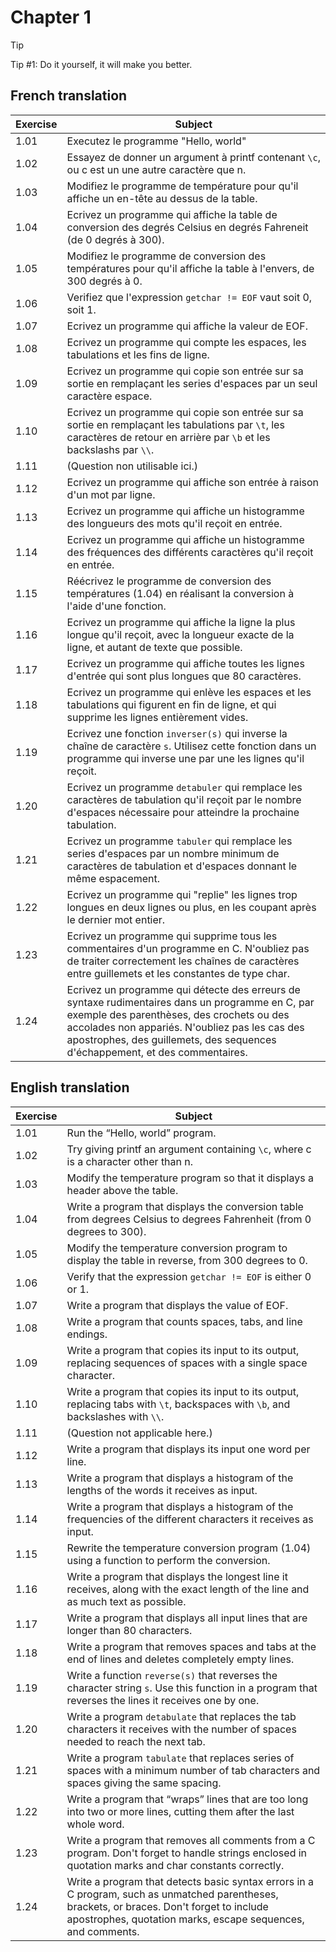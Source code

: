 # Chapter 1

> [!TIP]
> Tip #1: Do it yourself, it will make you better.

## French translation

| Exercise | Subject |
| --- | --- |
| 1.01 | Executez le programme "Hello, world" |
| 1.02 | Essayez de donner un argument à printf contenant `\c`, ou c est un une autre caractère que n. |
| 1.03 | Modifiez le programme de température pour qu'il affiche un en-tête au dessus de la table. |
| 1.04 | Ecrivez un programme qui affiche la table de conversion des degrés Celsius en degrés Fahreneit (de 0 degrés à 300). |
| 1.05 | Modifiez le programme de conversion des températures pour qu'il affiche la table à l'envers, de 300 degrés à 0. |
| 1.06 | Verifiez que l'expression `getchar != EOF` vaut soit 0, soit 1. |
| 1.07 | Ecrivez un programme qui affiche la valeur de EOF. |
| 1.08 | Ecrivez un programme qui compte les espaces, les tabulations et les fins de ligne. |
| 1.09 | Ecrivez un programme qui copie son entrée sur sa sortie en remplaçant les series d'espaces par un seul caractère espace. |
| 1.10 | Ecrivez un programme qui copie son entrée sur sa sortie en remplaçant les tabulations par `\t`, les caractères de retour en arrière par `\b` et les backslashs par `\\`. |
| 1.11 | (Question non utilisable ici.) |
| 1.12 | Ecrivez un programme qui affiche son entrée à raison d'un mot par ligne. |
| 1.13 | Ecrivez un programme qui affiche un histogramme des longueurs des mots qu'il reçoit en entrée. |
| 1.14 | Ecrivez un programme qui affiche un histogramme des fréquences des différents caractères qu'il reçoit en entrée. |
| 1.15 | Réécrivez le programme de conversion des températures (1.04) en réalisant la conversion à l'aide d'une fonction. |
| 1.16 | Ecrivez un programme qui affiche la ligne la plus longue qu'il reçoit, avec la longueur exacte de la ligne, et autant de texte que possible. |
| 1.17 | Ecrivez un programme qui affiche toutes les lignes d'entrée qui sont plus longues que 80 caractères. |
| 1.18 | Ecrivez un programme qui enlève les espaces et les tabulations qui figurent en fin de ligne, et qui supprime les lignes entièrement vides. |
| 1.19 | Ecrivez une fonction `inverser(s)` qui inverse la chaîne de caractère `s`. Utilisez cette fonction dans un programme qui inverse une par une les lignes qu'il reçoit. |
| 1.20 | Ecrivez un programme `detabuler` qui remplace les caractères de tabulation qu'il reçoit par le nombre d'espaces nécessaire pour atteindre la prochaine tabulation. |
| 1.21 | Ecrivez un programme `tabuler` qui remplace les series d'espaces par un nombre minimum de caractères de tabulation et d'espaces donnant le même espacement. |
| 1.22 | Ecrivez un programme qui "replie" les lignes trop longues en deux lignes ou plus, en les coupant après le dernier mot entier. |
| 1.23 | Ecrivez un programme qui supprime tous les commentaires d'un programme en C. N'oubliez pas de traiter correctement les chaînes de caractères entre guillemets et les constantes de type char. |
| 1.24 | Ecrivez un programme qui détecte des erreurs de syntaxe rudimentaires dans un programme en C, par exemple des parenthèses, des crochets ou des accolades non appariés. N'oubliez pas les cas des apostrophes, des guillemets, des sequences d'échappement, et des commentaires. |

## English translation

| Exercise | Subject |
| --- | --- |
| 1.01 | Run the “Hello, world” program. |
| 1.02 | Try giving printf an argument containing `\c`, where c is a character other than n. |
| 1.03 | Modify the temperature program so that it displays a header above the table. |
| 1.04 | Write a program that displays the conversion table from degrees Celsius to degrees Fahrenheit (from 0 degrees to 300). |
| 1.05 | Modify the temperature conversion program to display the table in reverse, from 300 degrees to 0. |
| 1.06 | Verify that the expression `getchar != EOF` is either 0 or 1. |
| 1.07 | Write a program that displays the value of EOF. |
| 1.08 | Write a program that counts spaces, tabs, and line endings. |
| 1.09 | Write a program that copies its input to its output, replacing sequences of spaces with a single space character. |
| 1.10 | Write a program that copies its input to its output, replacing tabs with `\t`, backspaces with `\b`, and backslashes with `\\`. |
| 1.11 | (Question not applicable here.) |
| 1.12 | Write a program that displays its input one word per line. |
| 1.13 | Write a program that displays a histogram of the lengths of the words it receives as input. |
| 1.14 | Write a program that displays a histogram of the frequencies of the different characters it receives as input. |
| 1.15 | Rewrite the temperature conversion program (1.04) using a function to perform the conversion. |
| 1.16 | Write a program that displays the longest line it receives, along with the exact length of the line and as much text as possible. |
| 1.17 | Write a program that displays all input lines that are longer than 80 characters. |
| 1.18 | Write a program that removes spaces and tabs at the end of lines and deletes completely empty lines. |
| 1.19 | Write a function `reverse(s)` that reverses the character string `s`. Use this function in a program that reverses the lines it receives one by one. |
| 1.20 | Write a program `detabulate` that replaces the tab characters it receives with the number of spaces needed to reach the next tab. |
| 1.21 | Write a program `tabulate` that replaces series of spaces with a minimum number of tab characters and spaces giving the same spacing. |
| 1.22 | Write a program that “wraps” lines that are too long into two or more lines, cutting them after the last whole word. |
| 1.23 | Write a program that removes all comments from a C program. Don't forget to handle strings enclosed in quotation marks and char constants correctly. |
| 1.24 | Write a program that detects basic syntax errors in a C program, such as unmatched parentheses, brackets, or braces. Don't forget to include apostrophes, quotation marks, escape sequences, and comments. |